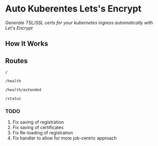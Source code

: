 # Auto Kuberentes Lets's Encrypt

_Generate TSL/SSL certs for your kubernetes ingress automatically with Let's Encrypt_

## How It Works

## Routes

`/`

`/health`

`/health/extended`

`/status`

### TODO

1. Fix saving of registration
2. Fix saving of certificates
3. Fix Re-loading of registration
4. Fix handler to allow for more job-centric approach
